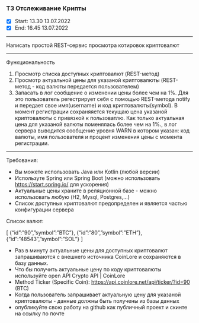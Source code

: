 ### ТЗ Отслеживание Крипты

- [x] Start: 13.30 13.07.2022
- [x] End: 16.45 13.07.2022

---

Написать простой REST-сервис просмотра котировок криптовалют

---

Функциональность

1. Просмотр списка доступных криптовалют (REST-метод)
2. Просмотр актуальной цены для указаной криптовалюты (REST-метод - код валюты передается пользователем)
3. Запасать в лог сообщение о изменении цены более чем на 1%. Для это пользователь регестрирует себя с помощью
   REST-метода notify и передает свое имя(username) и код криптовалюты(symbol). В момент регистрации cохраняяется
   текущаю цена указаной криптовалюты с привязкой к пользоватлю. Как только актуальная цена для указаной валюты
   поменялась более чем на 1%., в лог сервера выводится сообщение уровня WARN в котором указан: код валюты, имя
   пользователя и процент изменения цены с момента регистрации.

---

Требования:

- Вы можете использовать Java или Kotlin (любой версии)
- Используте Spring или Spring Boot (можно использовать https://start.spring.io/ для ускорения)
- Актуальные цены храните в реляционной базе - можно использовать любую (H2, Mysql, Postgres,…)
- Cписок доступных криптовалют предопределен и является частью конфигурации сервера

Список валют:

[ {“id”:”90”,”symbol”:”BTC”}, {“id”:”80”,”symbol”:”ETH”}, {“id”:”48543”,”symbol”:”SOL”} ]

- Раз в минуту актуальные цены для доступных криптовалют запрашиваются c внешнего источника CoinLore и сохраняются в
  базу данных.
- Что бы получить актуальные цену по коду криптовалюты используйте open API Crypto API | CoinLore
- Меthod Ticker (Specific Coin): https://api.coinlore.net/api/ticker/?id=90 (BTC)
- Когда пользователь запрашивает актуальную цену для указаной криптовалюты - данные должны быть получены из базы данных
- опубликуйте свою работу на github как публичный проект и скинте на ссылку по почте